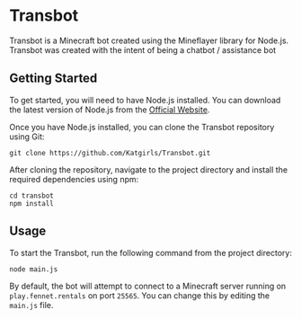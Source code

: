# Transbot

Transbot is a Minecraft bot created using the Mineflayer library for Node.js. Transbot was created with the intent of being a chatbot / assistance bot

## Getting Started

To get started, you will need to have Node.js installed. You can download the latest version of Node.js from the [Official Website](https://nodejs.org/en/).

Once you have Node.js installed, you can clone the Transbot repository using Git:

```
git clone https://github.com/Katgirls/Transbot.git
```

After cloning the repository, navigate to the project directory and install the required dependencies using npm:

```
cd transbot
npm install
```

## Usage

To start the Transbot, run the following command from the project directory:

```
node main.js
```

By default, the bot will attempt to connect to a Minecraft server running on `play.fennet.rentals` on port `25565`. You can change this by editing the `main.js` file.
